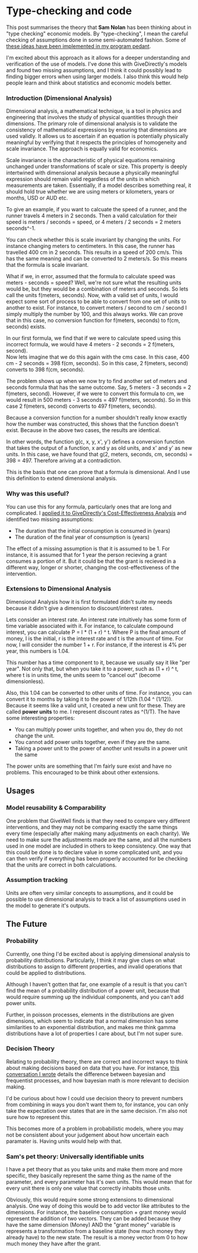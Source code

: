 # Type-checking and code

This post summarises the theory that **Sam Nolan** has been thinking about in "type checking" economic models. By "type-checking", I mean the careful checking of assumptions done in some semi-automated fashion. Some of [these ideas have been implemented in my program pedant](https://forum.effectivealtruism.org/posts/xue4yQ5rn6iDsHdmM/pedant-a-type-checker-for-cost-effectiveness-analysis).

I'm excited about this approach as it allows for a deeper understanding and verification of the use of models. I've done this with GiveDirectly's models and found two missing assumptions, and I think it could possibly lead to finding bigger errors when using larger models. I also think this would help people learn and think about statistics and economic models better.

### Introduction (Dimensional Analysis)

Dimensional analysis, a mathematical technique, is a tool in physics and engineering that involves the study of physical quantities through their dimensions. The primary role of dimensional analysis is to validate the consistency of mathematical expressions by ensuring that dimensions are used validly. It allows us to ascertain if an equation is potentially physically meaningful by verifying that it respects the principles of homogeneity and scale invariance. The approach is equally valid for economics.

Scale invariance is the characteristic of physical equations remaining unchanged under transformations of scale or size. This property is deeply intertwined with dimensional analysis because a physically meaningful expression should remain valid regardless of the units in which measurements are taken. Essentially, if a model describes something real, it should hold true whether we are using meters or kilometers, years or months, USD or AUD etc.

To give an example, if you want to calcuate the speed of a runner, and the runner travels 4 meters in 2 seconds. Then a valid calculation for their speed is meters / seconds = speed, or 4 meters / 2 seconds = 2 meters seconds^-1.

You can check whether this is scale invariant by changing the units. For instance changing meters to centimeters. In this case, the runner has travelled 400 cm in 2 seconds. This results in a speed of 200 cm/s. This has the same meaning and can be converted to 2 meters/s. So this means that the formula is scale invariant.

What if we, in error, assumed that the formula to calculate speed was meters - seconds = speed? Well, we're not sure what the resulting units would be, but they would be a combination of meters and seconds. So lets call the units f(meters, seconds). Now, with a valid set of units, I would expect some sort of process to be able to convert from one set of units to another to exist. For instance, to convert meters / second to cm / second I simply multiply the number by 100, and this always works. We can prove that in this case, no conversion function for f(meters, seconds) to f(cm, seconds) exists.

In our first formula, we find that if we were to calculate speed using this incorrect formula, we would have 4 meters - 2 seconds = 2 f(meters, second).\
Now lets imagine that we do this again with the cms case. In this case, 400 cm - 2 seconds = 398 f(cm, seconds). So in this case, 2 f(meters, second) converts to 398 f(cm, seconds).

The problem shows up when we now try to find another set of meters and seconds formula that has the same outcome. Say, 5 meters - 3 seconds = 2  f(meters, second). However, if we were to convert this formula to cm, we would result in 500 meters - 3 seconds = 497 f(meters, seconds). So in this case 2 f(meters, second) converts to 497 f(meters, seconds).

Because a conversion function for a number shouldn't really know exactly how the number was constructed, this shows that the function doesn't exist. Because in the above two cases, the results are identical.

In other words, the function g(c, x, y, x', y') defines a conversion function that takes the output of a function, x and y as old units, and x' and y' as new units. In this case, we have found that g(2, meters, seconds, cm, seconds) = 398 = 497. Therefore ariving at a contradiction.

This is the basis that one can prove that a formula is dimensional. And I use this definition to extend dimensional analysis.

### **Why was this useful?**

You can use this for any formula, particularly ones that are long and complicated. I [applied it to GiveDirectly's Cost-Effectiveness Analysis](https://forum.effectivealtruism.org/posts/WmQwtYEajNDuPdyZx/type-checking-givewell-s-givedirectly-cost-effective) and identified two missing assumptions:

* The duration that the initial consumption is consumed in (years)
* The duration of the final year of consumption is (years)

The effect of a missing assumption is that it is assumed to be 1. For instance, it is assumed that for 1 year the person recieving a grant consumes a portion of it. But it could be that the grant is recieved in a different way, longer or shorter, changing the cost-effectiveness of the intervention.

### Extensions to Dimensional Analysis

Dimensional Analysis how it is first formulated didn't suite my needs because it didn't give a dimension to discount/interest rates.

Lets consider an interest rate. An interest rate intuitively has some form of time variable associated with it. For instance, to calculate compound interest, you can calculate P = I \* (1 + r) ^ t. Where P is the final amount of money, I is the initial, r is the interest rate and t is the amount of time. For now, I will consider the number 1 + r. For instance, if the interest is 4% per year, this numbers is 1.04.

This number has a time component to it, because we usually say it like "per year". Not only that, but when you take it to a power, such as (1 + r) ^ t, where t is in units time, the units seem to "cancel out" (become dimensionless).&#x20;

Also, this 1.04 can be converted to other units of time. For instance, you can convert it to months by taking it to the power of 1/12th (1.04 ^ (1/12)).\
Because it seems like a valid unit, I created a new unit for these. They are called **power units** to me. I represent discount rates as ^(1/T). The have some interesting properties:

* You can multiply power units together, and when you do, they do not change the unit.
* You cannot add power units together, even if they are the same.
* Taking a power unit to the power of another unit results in a power unit the same

The power units are something that I'm fairly sure exist and have no problems. This encouraged to be think about other extensions.

## Usages

### Model reusability & Comparability

One problem that GiveWell finds is that they need to compare very different interventions, and they may not be comparing exactly the same things every time (especially after making many adjustments on each charity). We need to make sure the adjustments made are the same, and all the numbers used in one model are included in others to keep consistency. One way that this could be done is to declare value in some complicated unit, and you can then verify if everything has been properly accounted for be checking that the units are correct in both calculations.

### Assumption tracking

Units are often very similar concepts to assumptions, and it could be possible to use dimensional analysis to track a list of assumptions used in the model to generate it's outputs.

## The Future

### Probability

Currently, one thing I'd be excited about is applying dimensional analysis to probability distributions. Particularly, I think it may give clues on what distributions to assign to different properties, and invalid operations that could be applied to distributions.

Although I haven't gotten that far, one example of a result is that you can't find the mean of a probability distribution of a power unit, because that would require summing up the individual components, and you can't add power units.&#x20;

Further, in poisson processes, elements in the distributions are given dimensions, which seem to indicate that a normal dimension has some similarities to an exponential distribution, and makes me think gamma distributions have a lot of properties I care about, but I'm not super sure.

### Decision Theory

Relating to probability theory, there are correct and incorrect ways to think about making decisions based on data that you have. For instance, [this conversation I wrote](https://observablehq.com/d/65750cabd92419a7) details the difference between bayesian and frequentist processes, and how bayesian math is more relevant to decision making.

I'd be curious about how I could use decision theory to prevent numbers from combining in ways you don't want them to, for instance, you can only take the expectation over states that are in the same decision. I'm also not sure how to represent this.

This becomes more of a problem in probabilistic models, where you may not be consistent about your judgement about how uncertain each paramater is. Having units would help with that.

### Sam's pet theory: Universally identifiable units

I have a pet theory that as you take units and make them more and more specific, they basically represent the same thing as the name of the parameter, and every parameter has it's own units. This would mean that for every unit there is only one value that correctly inhabits those units.

Obviously, this would require some strong extensions to dimensional analysis. One way of doing this would be to add vector like attributes to the dimensions. For instance, the baseline consumption + grant money would represent the addition of two vectors. They can be added because they have the same dimension (Money) AND the "grant money" variable is represents a transformation from a baseline state (how much money they already have) to the new state. The result is a money vector from 0 to how much money they have after the grant.



